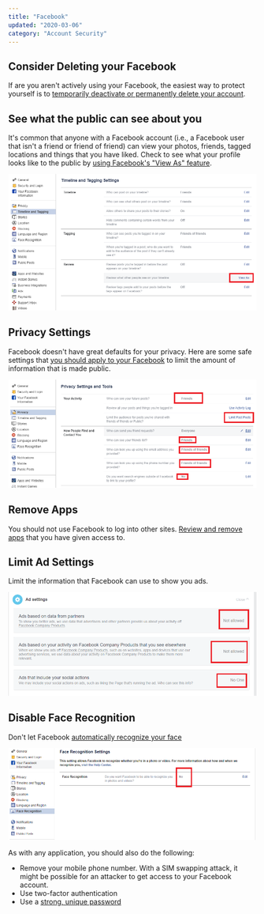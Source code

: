 ```yaml
---
title: "Facebook"
updated: "2020-03-06"
category: "Account Security"
---
```


## Consider Deleting your Facebook

If are you aren't actively using your Facebook, the easiest way to protect yourself is to [temporarily deactivate or permanently delete your account](https://www.facebook.com/deactivate_delete_account/).

## See what the public can see about you

It's common that anyone with a Facebook account (i.e., a Facebook user that isn't a friend or friend of friend) can view your photos, friends, tagged locations and things that you have liked. Check to see what your profile looks like to the public by [using Facebook's "View As" feature](https://www.facebook.com/settings?tab=timeline).

![](/assets/images/facebook-viewas.png)

## Privacy Settings

Facebook doesn't have great defaults for your privacy. Here are some safe settings that [you should apply to your Facebook](https://www.facebook.com/settings?tab=privacy) to limit the amount of information that is made public.

![](/assets/images/facebook-privacy.png)

## Remove Apps

You should not use Facebook to log into other sites. [Review and remove apps](https://www.facebook.com/settings?tab=applications) that you have given access to.

## Limit Ad Settings

Limit the information that Facebook can use to show you ads.

![](/assets/images/facebook-ads.png)

## Disable Face Recognition

Don't let Facebook [automatically recognize your face](https://www.facebook.com/settings?tab=facerec)

![](/assets/images/facebook-facerecognition.png)

As with any application, you should also do the following:

-   Remove your mobile phone number. With a SIM swapping attack, it might be possible for an attacker to get access to your Facebook account.
-   Use two-factor authentication
-   Use a [strong, unique password](/guides/passwords)
